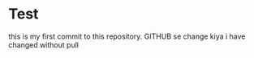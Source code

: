 # Test



this is my first commit to this repository.
GITHUB se change kiya 
i have changed without pull
